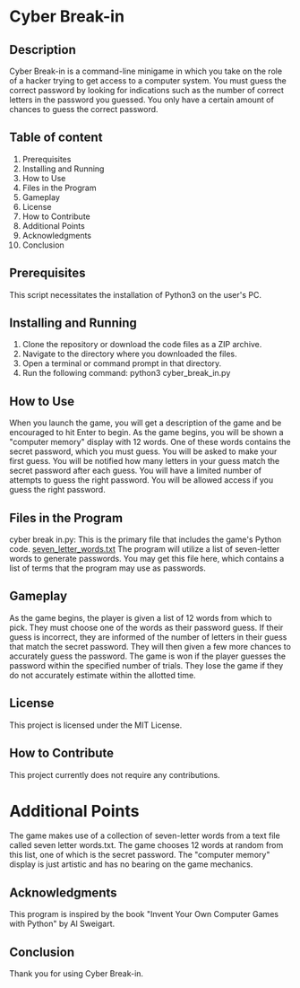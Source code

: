 # Cyber Break-in
## Description
Cyber Break-in is a command-line minigame in which you take on the role of a hacker trying to get access to a computer system. You must guess the correct password by looking for indications such as the number of correct letters in the password you guessed. You only have a certain amount of chances to guess the correct password.

## Table of content
1.	Prerequisites
2.	Installing and Running
3.	How to Use
4.	Files in the Program
5.	Gameplay
6.	License
7.	How to Contribute
8.	Additional Points
9.	Acknowledgments
10.	Conclusion

## Prerequisites
This script necessitates the installation of Python3 on the user's PC.

## Installing and Running
1.	Clone the repository or download the code files as a ZIP archive.
2.	Navigate to the directory where you downloaded the files.
3.	Open a terminal or command prompt in that directory.
4.	Run the following command: python3 cyber_break_in.py

## How to Use
When you launch the game, you will get a description of the game and be encouraged to hit Enter to begin. As the game begins, you will be shown a "computer memory" display with 12 words. One of these words contains the secret password, which you must guess.
You will be asked to make your first guess. You will be notified how many letters in your guess match the secret password after each guess. You will have a limited number of attempts to guess the right password. You will be allowed access if you guess the right password.

## Files in the Program
cyber break in.py: This is the primary file that includes the game's Python code.
[seven_letter_words.txt]( https://inventwithpython.com/sevenletterwords.txt) 
The program will utilize a list of seven-letter words to generate passwords. You may get this file here, which contains a list of terms that the program may use as passwords.

## Gameplay
As the game begins, the player is given a list of 12 words from which to pick. They must choose one of the words as their password guess. If their guess is incorrect, they are informed of the number of letters in their guess that match the secret password. They will then given a few more chances to accurately guess the password. The game is won if the player guesses the password within the specified number of trials. They lose the game if they do not accurately estimate within the allotted time.

## License
This project is licensed under the MIT License. 

## How to Contribute
This project currently does not require any contributions.

# Additional Points
The game makes use of a collection of seven-letter words from a text file called seven letter words.txt. The game chooses 12 words at random from this list, one of which is the secret password. The "computer memory" display is just artistic and has no bearing on the game mechanics.

## Acknowledgments
This program is inspired by the book "Invent Your Own Computer Games with Python" by Al Sweigart.

## Conclusion
Thank you for using Cyber Break-in. 
